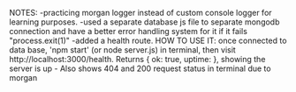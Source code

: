 NOTES:
-practicing morgan logger instead of custom console logger for learning purposes.
-used a separate database js file to separate mongodb connection and have a better error handling system for it if it fails "process.exit(1)"
-added a health route. HOW TO USE IT: once connected to data base, 'npm start' (or node server.js) in terminal, then visit http://localhost:3000/health. Returns { ok: true, uptime: <seconds> }, showing the server is up
    - Also shows 404 and 200 request status in terminal due to morgan